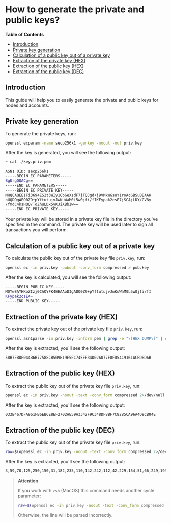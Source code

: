 # How to generate the private and public keys?

**Table of Contents**

   - [Introduction](#introduction)
   - [Private key generation](#private-key-generation)
   - [Calculation of a public key out of a private key](#calculation-of-a-public-key-out-of-a-private-key)
   - [Extraction of the private key (HEX)](#extraction-of-the-private-key-hex)
   - [Extraction of the public key (HEX)](#extraction-of-the-public-key-hex)
   - [Extraction of the public key (DEC)](#extraction-of-the-public-key-dec)

## Introduction

This guide will help you to easily generate the private and public keys for nodes and accounts.

## Private key generation

To generate the private keys, run:

```bash
openssl ecparam -name secp256k1 -genkey -noout -out priv.key
```

After the key is generated, you will see the following output:

```bash
~ cat ./key.priv.pem

ASN1 OID: secp256k1
-----BEGIN EC PARAMETERS-----
BgUrgQQACg==
-----END EC PARAMETERS-----
-----BEGIN EC PRIVATE KEY-----
MHQCAQEEIFi3694ES2t3WIy1CbGeXsdF7jTQJgd+j9VMkWGsuY1roAcGBSuBBAAK
oUQDQgAEO0Z9+pYftutujvJwKuWaM0L5w0jfi/fIKFypak2csE7jSCAjLDY/GV8y
/fmdC4ksHQQ/ToZhuLDx5yKJiXBbIw==
-----END EC PRIVATE KEY-----
```

Your private key will be stored in a private key file in the directory you've specified in the command. The private key will be used later to sign all transactions you will perform.

## Calculation of a public key out of a private key

To calculate the public key out of the private key file `priv.key`, run:

```bash
openssl ec -in priv.key -pubout -conv_form compressed > pub.key
```

After the key is calculated, you will see the following output:

```bash
-----BEGIN PUBLIC KEY-----
MDYwEAYHKoZIzj0CAQYFK4EEAAoDIgADO0Z9+pYftutujvJwKuWaM0L5w0jfi/fI
KFypak2csE4=
-----END PUBLIC KEY-----
```

## Extraction of the private key (HEX)

To extract the private key out of the private key file `priv.key`, run:

```bash
openssl asn1parse -in priv.key -inform pem | grep -e "\[HEX DUMP\]" | cut -d ":" -f4
```

After the key is extracted, you'll see the following output:

```bash
58B7EBDE044B6B77588CB509B19E5EC745EE34D026077E8FD54C9161ACB98D6B
```

## Extraction of the public key (HEX)

To extract the public key out of the private key file `priv.key`, run:

```bash
openssl ec -in priv.key -noout -text -conv_form compressed 2>/dev/null | grep -A 3 '^pub:' | tail -n 3 | tr '\n' ' '| sed 's/[^01-9a-z]//g' | tr ‘[:lower:]’ ‘[:upper:]’
```

After the key is extracted, you'll see the following output:

```bash
033B467DFA961FB6EB6E8EF2702AE59A3342F9C348DF8BF7C8285CA96A4D9CB04E
```

## Extraction of the public key (DEC)

To extract the public key out of the private key file `priv.key`, run:

```bash
raw=$(openssl ec -in priv.key -noout -text -conv_form compressed 2>/dev/null | grep -A 3 '^pub:' | tail -n 3 | tr '\n' ' ' | tr -d ' ' | tr ':' ' '); b="";for a in $raw; do b="$b$((16#$a)) "; done; echo $b | tr ' ' ','
```

After the key is extracted, you'll see the following output:

```bash
3,59,70,125,250,150,31,182,235,110,142,242,112,42,229,154,51,66,249,195,72,223,139,247,200,40,92,169,106,77,156,176,78
```

> **Attention**
> 
> If you work with `zsh` (MacOS) this command needs another cycle parameter:
> 
> ```bash
> raw=$(openssl ec -in priv.key -noout -text -conv_form compressed 2>/dev/null | grep -A 3 '^pub:' | tail -n 3 | tr '\n' ' ' | tr -d ' ');IFS=":"; b="";for a in ${=raw}; do b="$b$((16#$a)) "; done; echo $b | sed 's/\ $//' | tr ' ' ','
> ```
> 
> Otherwise, the line will be parsed incorrectly.
